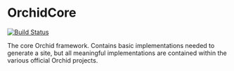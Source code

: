 # OrchidCore

[![Build Status](https://travis-ci.org/JavaEden/Orchid.svg?branch=master)](https://travis-ci.org/JavaEden/Orchid)

The core Orchid framework. Contains basic implementations needed to generate a site, but all meaningful implementations
are contained within the various official Orchid projects.